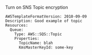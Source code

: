 
Turn on SNS Topic encryption

```yaml---
AWSTemplateFormatVersion: 2010-09-09
Description: Good example of topic
Resources:
  Queue:
    Type: AWS::SQS::Topic
    Properties:
      TopicName: blah
      KmsMasterKeyId: some-key


```


